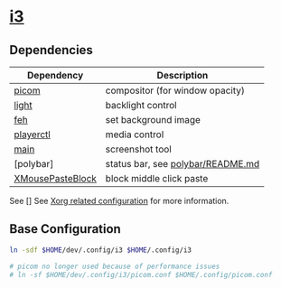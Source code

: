 # [i3]

## Dependencies

| Dependency | Description |
| --- | --- |
| [picom] | compositor (for window opacity) |
| [light] | backlight control |
| [feh] | set background image |
| [playerctl] | media control |
| [main] | screenshot tool |
| [polybar] | status bar, see [polybar/README.md](../polybar/README.md) |
| [XMousePasteBlock] | block middle click paste |

See []
See [Xorg related configuration](../x/README.md) for more information.

## Base Configuration

```bash
ln -sdf $HOME/dev/.config/i3 $HOME/.config/i3

# picom no longer used because of performance issues
# ln -sf $HOME/dev/.config/i3/picom.conf $HOME/.config/picom.conf
```

[picom]: https://github.com/yshui/picom
[i3]: https://i3wm.org/
[light]: http://haikarainen.github.io/light/
[feh]: https://wiki.archlinux.org/title/Feh
[playerctl]: https://github.com/altdesktop/playerctl
[main]: https://github.com/naelstrof/maim
[XMousePasteBlock]: https://github.com/milaq/XMousePasteBlock

